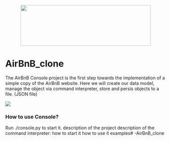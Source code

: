 <p align="center">
  <img width="409" height="128" src="https://www.holbertonschool.com/holberton-logo.png">
</p>

# AirBnB_clone

The AirBnB Console project is the first step towards the implementation of a simple copy of the AirBnB website. Here we will create our data model, manage the object via command interpreter, store and persis objects to a file. (JSON file)


<img src="https://holbertonintranet.s3.amazonaws.com/uploads/medias/2018/6/815046647d23428a14ca.png">

### How to use Console?

Run ./console.py to start it. 
description of the project
description of the command interpreter:
	    how to start it
how to use it
examples# -AirBnB_clone
